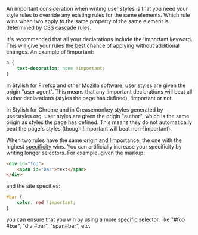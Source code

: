 An important consideration when writing user styles is that you need your style rules to override any existing rules for the same elements. Which rule wins when two apply to the same property of the same element is determined by [CSS cascade rules](http://www.w3.org/TR/2011/REC-CSS2-20110607/cascade.html#cascading-order).

It's recommended that all your declarations include the !important keyword. This will give your rules the best chance of applying without additional changes. An example of !important:

```css
a {
	text-decoration: none !important;
}
```

In Stylish for Firefox and other Mozilla software, user styles are given the origin "user agent". This means that any !important declarations will beat all author declarations (styles the page has defined), !important or not.

In Stylish for Chrome and in Greasemonkey styles generated by userstyles.org, user styles are given the origin "author", which is the same origin as styles the page has defined. This means they do not automatically beat the page's styles (though !important will beat non-!important).

When two rules have the same origin and !importance, the one with the highest [specificity](http://www.w3.org/TR/2011/REC-CSS2-20110607/cascade.html#specificity) wins. You can artificially increase your specificity by writing longer selectors. For example, given the markup:

```html
<div id="foo">
	<span id="bar">text</span>
</div>
```

and the site specifies:
```css
#bar {
	color: red !important;
}
```

you can ensure that you win by using a more specific selector, like "#foo #bar", "div #bar", "span#bar", etc.
